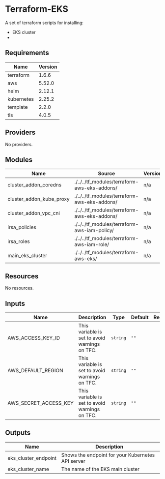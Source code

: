 # Terraform-EKS

A set of terraform scripts for installing:

- EKS cluster
- 

## Requirements

| Name | Version |
|------|---------|
| terraform | 1.6.6 |
| aws | 5.52.0 |
| helm | 2.12.1 |
| kubernetes | 2.25.2 |
| template | 2.2.0 |
| tls | 4.0.5 |

## Providers

No providers.

## Modules

| Name | Source | Version |
|------|--------|---------|
| cluster_addon_coredns | ./../../tf_modules/terraform-aws-eks-addons/ | n/a |
| cluster_addon_kube_proxy | ./../../tf_modules/terraform-aws-eks-addons/ | n/a |
| cluster_addon_vpc_cni | ./../../tf_modules/terraform-aws-eks-addons/ | n/a |
| irsa_policies | ./../../tf_modules/terraform-aws-iam-policy/ | n/a |
| irsa_roles | ./../../tf_modules/terraform-aws-iam-role/ | n/a |
| main_eks_cluster | ./../../tf_modules/terraform-aws-eks/ | n/a |

## Resources

No resources.

## Inputs

| Name | Description | Type | Default | Required |
|------|-------------|------|---------|:--------:|
| AWS_ACCESS_KEY_ID | This variable is set to avoid warnings on TFC. | `string` | `""` | no |
| AWS_DEFAULT_REGION | This variable is set to avoid warnings on TFC. | `string` | `""` | no |
| AWS_SECRET_ACCESS_KEY | This variable is set to avoid warnings on TFC. | `string` | `""` | no |

## Outputs

| Name | Description |
|------|-------------|
| eks_cluster_endpoint | Shows the endpoint for your Kubernetes API server |
| eks_cluster_name | The name of the EKS main cluster |
